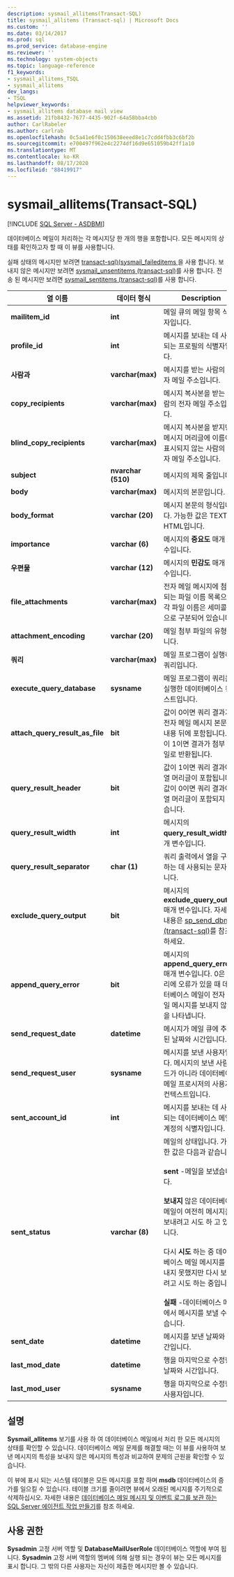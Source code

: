 ```yaml
---
description: sysmail_allitems(Transact-SQL)
title: sysmail_allitems (Transact-sql) | Microsoft Docs
ms.custom: ''
ms.date: 03/14/2017
ms.prod: sql
ms.prod_service: database-engine
ms.reviewer: ''
ms.technology: system-objects
ms.topic: language-reference
f1_keywords:
- sysmail_allitems_TSQL
- sysmail_allitems
dev_langs:
- TSQL
helpviewer_keywords:
- sysmail_allitems database mail view
ms.assetid: 21fb8432-7677-4435-902f-64a58bba4cbb
author: CarlRabeler
ms.author: carlrab
ms.openlocfilehash: 0c5a41e6f0c150638eeed8e1c7cdd4fbb3c6bf2b
ms.sourcegitcommit: e700497f962e4c2274df16d9e651059b42ff1a10
ms.translationtype: MT
ms.contentlocale: ko-KR
ms.lasthandoff: 08/17/2020
ms.locfileid: "88419917"
---
```

# <a name="sysmail_allitems-transact-sql"></a>sysmail_allitems(Transact-SQL)
[!INCLUDE [SQL Server - ASDBMI](../../includes/applies-to-version/sql-asdbmi.md)]

  데이터베이스 메일이 처리하는 각 메시지당 한 개의 행을 포함합니다. 모든 메시지의 상태를 확인하고자 할 때 이 뷰를 사용합니다.  
  
 실패 상태의 메시지만 보려면 [transact-sql&#41;&#40;sysmail_faileditems ](../../relational-databases/system-catalog-views/sysmail-faileditems-transact-sql.md)을 사용 합니다. 보내지 않은 메시지만 보려면 [sysmail_unsentitems &#40;transact-sql&#41;](../../relational-databases/system-catalog-views/sysmail-unsentitems-transact-sql.md)를 사용 합니다. 전송 된 메시지만 보려면 [sysmail_sentitems &#40;transact-sql&#41;](../../relational-databases/system-catalog-views/sysmail-sentitems-transact-sql.md)를 사용 합니다.  
  
|열 이름|데이터 형식|Description|  
|-----------------|---------------|-----------------|  
|**mailitem_id**|**int**|메일 큐의 메일 항목 식별자입니다.|  
|**profile_id**|**int**|메시지를 보내는 데 사용되는 프로필의 식별자입니다.|  
|**사람과**|**varchar(max)**|메시지를 받는 사람의 전자 메일 주소입니다.|  
|**copy_recipients**|**varchar(max)**|메시지 복사본을 받는 사람의 전자 메일 주소입니다.|  
|**blind_copy_recipients**|**varchar(max)**|메시지 복사본을 받지만 메시지 머리글에 이름이 표시되지 않는 사람의 전자 메일 주소입니다.|  
|**subject**|**nvarchar (510)**|메시지의 제목 줄입니다.|  
|**body**|**varchar(max)**|메시지의 본문입니다.|  
|**body_format**|**varchar (20)**|메시지 본문의 형식입니다. 가능한 값은 TEXT 및 HTML입니다.|  
|**importance**|**varchar (6)**|메시지의 **중요도** 매개 변수입니다.|  
|**우편물**|**varchar (12)**|메시지의 **민감도** 매개 변수입니다.|  
|**file_attachments**|**varchar(max)**|전자 메일 메시지에 첨부되는 파일 이름 목록으로 각 파일 이름은 세미콜론으로 구분되어 있습니다.|  
|**attachment_encoding**|**varchar (20)**|메일 첨부 파일의 유형입니다.|  
|**쿼리**|**varchar(max)**|메일 프로그램이 실행하는 쿼리입니다.|  
|**execute_query_database**|**sysname**|메일 프로그램이 쿼리를 실행한 데이터베이스 컨텍스트입니다.|  
|**attach_query_result_as_file**|**bit**|값이 0이면 쿼리 결과가 전자 메일 메시지 본문의 내용 뒤에 포함됩니다. 값이 1이면 결과가 첨부 파일로 반환됩니다.|  
|**query_result_header**|**bit**|값이 1이면 쿼리 결과에 열 머리글이 포함됩니다. 값이 0이면 쿼리 결과에 열 머리글이 포함되지 않습니다.|  
|**query_result_width**|**int**|메시지의 **query_result_width** 매개 변수입니다.|  
|**query_result_separator**|**char (1)**|쿼리 출력에서 열을 구분하는 데 사용되는 문자입니다.|  
|**exclude_query_output**|**bit**|메시지의 **exclude_query_output** 매개 변수입니다. 자세한 내용은 [sp_send_dbmail &#40;transact-sql&#41;](../../relational-databases/system-stored-procedures/sp-send-dbmail-transact-sql.md)를 참조 하세요.|  
|**append_query_error**|**bit**|메시지의 **append_query_error** 매개 변수입니다. 0은 쿼리에 오류가 있을 때 데이터베이스 메일이 전자 메일 메시지를 보내지 않음을 나타냅니다.|  
|**send_request_date**|**datetime**|메시지가 메일 큐에 추가된 날짜와 시간입니다.|  
|**send_request_user**|**sysname**|메시지를 보낸 사용자입니다. 메시지의 보낸 사람: 필드가 아니라 데이터베이스 메일 프로시저의 사용자 컨텍스트입니다.|  
|**sent_account_id**|**int**|메시지를 보내는 데 사용되는 데이터베이스 메일 계정의 식별자입니다.|  
|**sent_status**|**varchar (8)**|메일의 상태입니다. 가능한 값은 다음과 같습니다.<br /><br /> **sent** -메일을 보냈습니다.<br /><br /> **보내지** 않은 데이터베이스 메일이 여전히 메시지를 보내려고 시도 하 고 있습니다.<br /><br /> 다시 **시도** 하는 중 데이터베이스 메일 메시지를 보내지 못했지만 다시 보내려고 시도 하는 중입니다.<br /><br /> **실패** -데이터베이스 메일에서 메시지를 보낼 수 없습니다.|  
|**sent_date**|**datetime**|메시지를 보낸 날짜와 시간입니다.|  
|**last_mod_date**|**datetime**|행을 마지막으로 수정한 날짜와 시간입니다.|  
|**last_mod_user**|**sysname**|행을 마지막으로 수정한 사용자입니다.|  
  
## <a name="remarks"></a>설명  
 **Sysmail_allitems** 보기를 사용 하 여 데이터베이스 메일에서 처리 한 모든 메시지의 상태를 확인할 수 있습니다. 데이터베이스 메일 문제를 해결할 때는 이 뷰를 사용하여 보낸 메시지의 특성을 보내지 않은 메시지의 특성과 비교하여 문제의 근원을 확인할 수 있습니다.  
  
 이 뷰에 표시 되는 시스템 테이블은 모든 메시지를 포함 하며 **msdb** 데이터베이스의 증가를 일으킬 수 있습니다. 테이블 크기를 줄이려면 뷰에서 오래된 메시지를 주기적으로 삭제하십시오. 자세한 내용은 [데이터베이스 메일 메시지 및 이벤트 로그를 보관 하는 SQL Server 에이전트 작업 만들기](../../relational-databases/database-mail/create-a-sql-server-agent-job-to-archive-database-mail-messages-and-event-logs.md)를 참조 하세요.  
  
## <a name="permissions"></a>사용 권한  
 **Sysadmin** 고정 서버 역할 및 **DatabaseMailUserRole** 데이터베이스 역할에 부여 됩니다. **Sysadmin** 고정 서버 역할의 멤버에 의해 실행 되는 경우이 뷰는 모든 메시지를 표시 합니다. 그 밖의 다른 사용자는 자신이 제출한 메시지만 볼 수 있습니다.  
  
  
